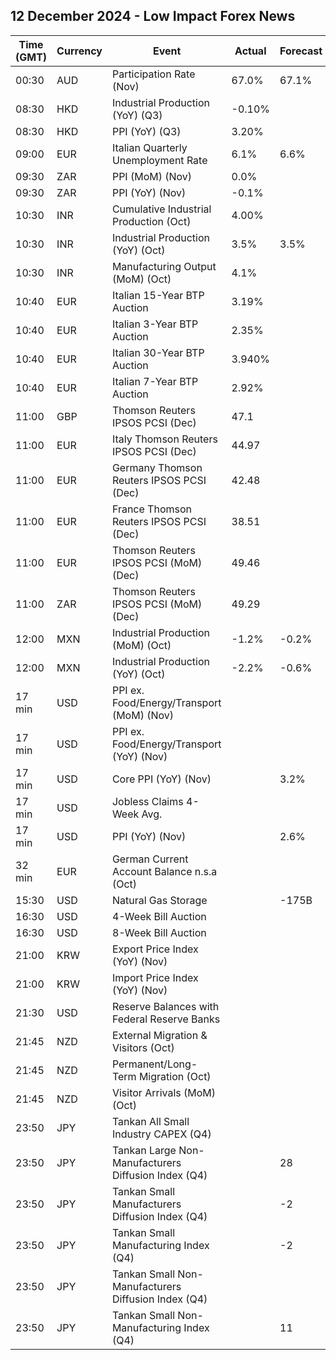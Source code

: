## 12 December 2024 - Low Impact Forex News

| Time (GMT) | Currency | Event | Actual | Forecast | Previous |
|------|----------|-------|--------|----------|----------|
| 00:30 | AUD | Participation Rate (Nov) | 67.0% | 67.1% | 67.1% |
| 08:30 | HKD | Industrial Production (YoY) (Q3) | -0.10% |  | 0.70% |
| 08:30 | HKD | PPI (YoY) (Q3) | 3.20% |  | 3.10% |
| 09:00 | EUR | Italian Quarterly Unemployment Rate | 6.1% | 6.6% | 6.8% |
| 09:30 | ZAR | PPI (MoM) (Nov) | 0.0% |  | -0.7% |
| 09:30 | ZAR | PPI (YoY) (Nov) | -0.1% |  | -0.7% |
| 10:30 | INR | Cumulative Industrial Production (Oct) | 4.00% |  | 4.00% |
| 10:30 | INR | Industrial Production (YoY) (Oct) | 3.5% | 3.5% | 3.1% |
| 10:30 | INR | Manufacturing Output (MoM) (Oct) | 4.1% |  | 3.9% |
| 10:40 | EUR | Italian 15-Year BTP Auction | 3.19% |  | 3.93% |
| 10:40 | EUR | Italian 3-Year BTP Auction | 2.35% |  | 2.73% |
| 10:40 | EUR | Italian 30-Year BTP Auction | 3.940% |  | 4.040% |
| 10:40 | EUR | Italian 7-Year BTP Auction | 2.92% |  | 3.23% |
| 11:00 | GBP | Thomson Reuters IPSOS PCSI (Dec) | 47.1 |  | 49.9 |
| 11:00 | EUR | Italy Thomson Reuters IPSOS PCSI (Dec) | 44.97 |  | 43.91 |
| 11:00 | EUR | Germany Thomson Reuters IPSOS PCSI (Dec) | 42.48 |  | 46.43 |
| 11:00 | EUR | France Thomson Reuters IPSOS PCSI (Dec) | 38.51 |  | 42.17 |
| 11:00 | EUR | Thomson Reuters IPSOS PCSI (MoM) (Dec) | 49.46 |  | 48.44 |
| 11:00 | ZAR | Thomson Reuters IPSOS PCSI (MoM) (Dec) | 49.29 |  | 49.37 |
| 12:00 | MXN | Industrial Production (MoM) (Oct) | -1.2% | -0.2% | 0.6% |
| 12:00 | MXN | Industrial Production (YoY) (Oct) | -2.2% | -0.6% | -0.3% |
| 17 min | USD | PPI ex. Food/Energy/Transport (MoM) (Nov) |  |  | 0.3% |
| 17 min | USD | PPI ex. Food/Energy/Transport (YoY) (Nov) |  |  | 3.5% |
| 17 min | USD | Core PPI (YoY) (Nov) |  | 3.2% | 3.1% |
| 17 min | USD | Jobless Claims 4-Week Avg. |  |  | 218.25K |
| 17 min | USD | PPI (YoY) (Nov) |  | 2.6% | 2.4% |
| 32 min | EUR | German Current Account Balance n.s.a (Oct) |  |  | 22.6B |
| 15:30 | USD | Natural Gas Storage |  | -175B | -30B |
| 16:30 | USD | 4-Week Bill Auction |  |  | 4.400% |
| 16:30 | USD | 8-Week Bill Auction |  |  | 4.350% |
| 21:00 | KRW | Export Price Index (YoY) (Nov) |  |  | 2.0% |
| 21:00 | KRW | Import Price Index (YoY) (Nov) |  |  | -2.5% |
| 21:30 | USD | Reserve Balances with Federal Reserve Banks |  |  | 3.216T |
| 21:45 | NZD | External Migration & Visitors (Oct) |  |  | 0.90% |
| 21:45 | NZD | Permanent/Long-Term Migration (Oct) |  |  | 2,310 |
| 21:45 | NZD | Visitor Arrivals (MoM) (Oct) |  |  | 1.1% |
| 23:50 | JPY | Tankan All Small Industry CAPEX (Q4) |  |  | 2.6% |
| 23:50 | JPY | Tankan Large Non-Manufacturers Diffusion Index (Q4) |  | 28 | 28 |
| 23:50 | JPY | Tankan Small Manufacturers Diffusion Index (Q4) |  | -2 | 0 |
| 23:50 | JPY | Tankan Small Manufacturing Index (Q4) |  | -2 | 0 |
| 23:50 | JPY | Tankan Small Non-Manufacturers Diffusion Index (Q4) |  |  | 11 |
| 23:50 | JPY | Tankan Small Non-Manufacturing Index (Q4) |  | 11 | 14 |
